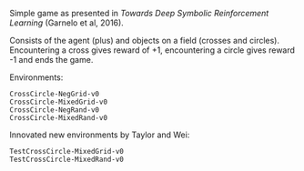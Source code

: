 Simple game as presented in *Towards Deep Symbolic Reinforcement Learning* (Garnelo et al, 2016).

Consists of the agent (plus) and objects on a field (crosses and circles). Encountering a cross gives reward of +1, encountering a circle gives reward -1 and ends the game.

Environments:

    CrossCircle-NegGrid-v0
    CrossCircle-MixedGrid-v0
    CrossCircle-NegRand-v0
    CrossCircle-MixedRand-v0
    
Innovated new environments by Taylor and Wei:
    
    TestCrossCircle-MixedGrid-v0
    TestCrossCircle-MixedRand-v0
